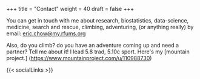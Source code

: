 +++
title = "Contact"
weight = 40
draft = false
+++

You can get in touch with me about research, biostatistics, data-science, medicine, search and rescue, climbing, adventuring, (or anything really) by email: [eric.chow@my.rfums.org](mailto:eric.chow@my.rfums.org)

Also, do you climb? do you have an adventure coming up and need a partner? Tell me about it! I lead 5.8 trad, 5.10c sport. Here's my [mountain project.] (https://www.mountainproject.com/u/110988730)


{{< socialLinks >}}
